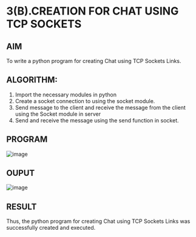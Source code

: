 # 3(B).CREATION FOR CHAT USING TCP SOCKETS
## AIM
To write a python program for creating Chat using TCP Sockets Links.
## ALGORITHM:
1. Import the necessary modules in python
2. Create a socket connection to using the socket module.
3. Send message to the client and receive the message from the client using the Socket module in
 server
4. Send and receive the message using the send function in socket.
## PROGRAM
![image](https://github.com/user-attachments/assets/ff6a1716-ad93-4e50-84d7-67a3f6afb06e)

## OUPUT
![image](https://github.com/user-attachments/assets/cff96bfd-446c-42be-a91e-7c6a6d094bb2)

## RESULT
Thus, the python program for creating Chat using TCP Sockets Links was successfully 
created and executed.
